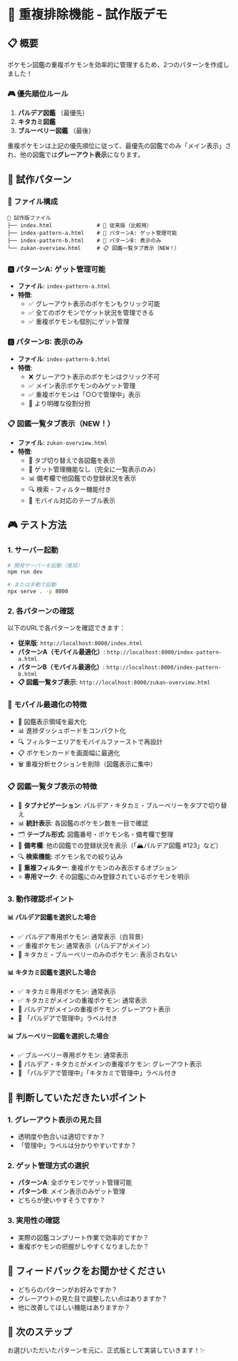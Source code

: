 # 🎯 重複排除機能 - 試作版デモ

## 📋 **概要**

ポケモン図鑑の重複ポケモンを効率的に管理するため、2つのパターンを作成しました！

### 🎮 **優先順位ルール**
1. **パルデア図鑑** （最優先）
2. **キタカミ図鑑** 
3. **ブルーベリー図鑑** （最後）

重複ポケモンは上記の優先順位に従って、最優先の図鑑でのみ「メイン表示」され、他の図鑑では**グレーアウト表示**になります。

## 🔧 **試作パターン**

### 📁 **ファイル構成**
```
📂 試作版ファイル
├── index.html              # 🔄 従来版（比較用）
├── index-pattern-a.html    # 🎯 パターンA: ゲット管理可能
├── index-pattern-b.html    # 🎯 パターンB: 表示のみ
└── zukan-overview.html     # 📋 図鑑一覧タブ表示（NEW！）
```

### 🅰️ **パターンA: ゲット管理可能**
- **ファイル**: `index-pattern-a.html`
- **特徴**:
  - ✅ グレーアウト表示のポケモンもクリック可能
  - ✅ 全てのポケモンでゲット状況を管理できる
  - ✅ 重複ポケモンも個別にゲット管理

### 🅱️ **パターンB: 表示のみ**
- **ファイル**: `index-pattern-b.html`
- **特徴**:
  - ❌ グレーアウト表示のポケモンはクリック不可
  - ✅ メイン表示ポケモンのみゲット管理
  - ✅ 重複ポケモンは「○○で管理中」表示
  - 🎯 より明確な役割分担

### 📋 **図鑑一覧タブ表示（NEW！）**
- **ファイル**: `zukan-overview.html`
- **特徴**:
  - 📑 タブ切り替えで各図鑑を表示
  - 🚫 ゲット管理機能なし（完全に一覧表示のみ）
  - 📊 備考欄で他図鑑での登録状況を表示
  - 🔍 検索・フィルター機能付き
  - 📱 モバイル対応のテーブル表示

## 🎮 **テスト方法**

### 1. **サーバー起動**
```bash
# 開発サーバーを起動（推奨）
npm run dev

# または手動で起動
npx serve . -p 8000
```

### 2. **各パターンの確認**
以下のURLで各パターンを確認できます：

- **従来版**: `http://localhost:8000/index.html`
- **パターンA（モバイル最適化）**: `http://localhost:8000/index-pattern-a.html`
- **パターンB（モバイル最適化）**: `http://localhost:8000/index-pattern-b.html`
- **📋 図鑑一覧タブ表示**: `http://localhost:8000/zukan-overview.html`

### 📱 **モバイル最適化の特徴**
- 🎯 図鑑表示領域を最大化
- 📊 進捗ダッシュボードをコンパクト化
- 🔍 フィルターエリアをモバイルファーストで再設計
- 📋 ポケモンカードを画面幅に最適化
- 🗑️ 重複分析セクションを削除（図鑑表示に集中）

### 📋 **図鑑一覧タブ表示の特徴**
- 📑 **タブナビゲーション**: パルデア・キタカミ・ブルーベリーをタブで切り替え
- 📊 **統計表示**: 各図鑑のポケモン数を一目で確認
- 🗂️ **テーブル形式**: 図鑑番号・ポケモン名・備考欄で整理
- 📝 **備考欄**: 他の図鑑での登録状況を表示（「🏔️パルデア図鑑 #123」など）
- 🔍 **検索機能**: ポケモン名での絞り込み
- 🔄 **重複フィルター**: 重複ポケモンのみ表示するオプション
- ⭐ **専用マーク**: その図鑑にのみ登録されているポケモンを明示

### 3. **動作確認ポイント**

#### 📊 **パルデア図鑑を選択した場合**
- ✅ パルデア専用ポケモン: 通常表示（白背景）
- ✅ 重複ポケモン: 通常表示（パルデアがメイン）
- 🔄 キタカミ・ブルーベリーのみのポケモン: 表示されない

#### 📊 **キタカミ図鑑を選択した場合**
- ✅ キタカミ専用ポケモン: 通常表示
- ✅ キタカミがメインの重複ポケモン: 通常表示
- 🔄 パルデアがメインの重複ポケモン: グレーアウト表示
- 📝 「パルデアで管理中」ラベル付き

#### 📊 **ブルーベリー図鑑を選択した場合**
- ✅ ブルーベリー専用ポケモン: 通常表示
- 🔄 パルデア・キタカミがメインの重複ポケモン: グレーアウト表示
- 📝 「パルデアで管理中」「キタカミで管理中」ラベル付き

## 🎯 **判断していただきたいポイント**

### 1. **グレーアウト表示の見た目**
- 透明度や色合いは適切ですか？
- 「管理中」ラベルは分かりやすいですか？

### 2. **ゲット管理方式の選択**
- **パターンA**: 全ポケモンでゲット管理可能
- **パターンB**: メイン表示のみゲット管理
- どちらが使いやすそうですか？

### 3. **実用性の確認**
- 実際の図鑑コンプリート作業で効率的ですか？
- 重複ポケモンの把握がしやすくなりましたか？

## 📝 **フィードバックをお聞かせください**

- どちらのパターンがお好みですか？
- グレーアウトの見た目で調整したい点はありますか？
- 他に改善してほしい機能はありますか？

## 🚀 **次のステップ**

お選びいただいたパターンを元に、正式版として実装していきます！✨